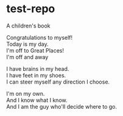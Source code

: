 # test-repo
A children's book

Congratulations to myself!  
Today is my day.  
I'm off to Great Places!  
I'm off and away

I have brains in my head.  
I have feet in my shoes.  
I can steer myself any direction I choose.  

I'm on my own.  
And I know what I know.  
And I am the guy who'll decide where to go.
